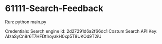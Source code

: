 # 61111-Search-Feedback

Run:
python main.py <google api key> <google engine id> <precision> <query>
  
Credentials:
Search engine id: 2d27291d6a2f66dc1
Costum Search API Key: AIzaSyCn8r6T7HFDtIroyakH0xp5T8UKOd9T2iU

